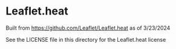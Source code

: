 # Leaflet.heat

Built from https://github.com/Leaflet/Leaflet.heat as of 3/23/2024

See the LICENSE file in this directory for the Leaflet.heat license
